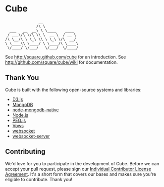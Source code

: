 # Cube
                   __
                  /\ \
      ___   __  __\ \ \____    ____
     / ___\/\ \/\ \\ \  __ \  / __ \
    /\ \__/\ \ \_\ \\ \ \_\ \/\  __/
    \ \____\\ \____/ \ \____/\ \____\
     \/____/ \/___/   \/___/  \/____/

See <http://square.github.com/cube> for an introduction.
See <http://github.com/square/cube/wiki> for documentation.

## Thank You

Cube is built with the following open-source systems and libraries:

* [D3.js](http://mbostock.github.com/d3/)
* [MongoDB](http://www.mongodb.org/)
* [node-mongodb-native](/christkv/node-mongodb-native)
* [Node.js](http://nodejs.org/)
* [PEG.js](http://pegjs.majda.cz/)
* [Vows](http://vowsjs.org/)
* [websocket](/Worlize/WebSocket-Node)
* [websocket-server](/miksago/node-websocket-server)

## Contributing

We'd love for you to participate in the development of Cube. Before we can accept your pull request, please sign our [Individual Contributor License Agreement](https://spreadsheets.google.com/spreadsheet/viewform?formkey=dDViT2xzUHAwRkI3X3k5Z0lQM091OGc6MQ&ndplr=1). It's a short form that covers our bases and makes sure you're eligible to contribute. Thank you!
